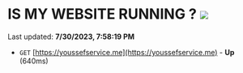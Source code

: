 # IS MY WEBSITE RUNNING ? [![](https://img.shields.io/static/v1?label=Sponsor&message=%E2%9D%A4&logo=GitHub&color=%23fe8e86)](https://github.com/sponsors/<username>)

Last updated: **7/30/2023, 7:58:19 PM**

- `GET` [https://youssefservice.me](https://youssefservice.me) - **Up** (640ms)
